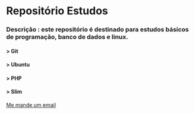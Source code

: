 # Repositório Estudos
### Descrição : este repositório é destinado para estudos básicos de programação, banco de dados e linux.
#### > Git
#### > Ubuntu
#### > PHP
#### > Slim


[Me mande um email](mailto:jcsj2010@gmail.com)
